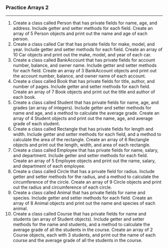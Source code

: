 ### Practice Arrays 2

--------------------------------------

1. Create a class called Person that has private fields for name, age, and address. Include getter and setter methods for each field. Create an array of 5 Person objects and print out the name and age of each person.
2. Create a class called Car that has private fields for make, model, and year. Include getter and setter methods for each field. Create an array of 10 Car objects and print out the make, model, and year of each car.
3. Create a class called BankAccount that has private fields for account number, balance, and owner name. Include getter and setter methods for each field. Create an array of 3 BankAccount objects and print out the account number, balance, and owner name of each account.
4. Create a class called Book that has private fields for title, author, and number of pages. Include getter and setter methods for each field. Create an array of 7 Book objects and print out the title and author of each book.
5. Create a class called Student that has private fields for name, age, and grades (an array of integers). Include getter and setter methods for name and age, and a method to calculate the average grade. Create an array of 4 Student objects and print out the name, age, and average grade of each student.
6. Create a class called Rectangle that has private fields for length and width. Include getter and setter methods for each field, and a method to calculate the area of the rectangle. Create an array of 6 Rectangle objects and print out the length, width, and area of each rectangle.
7. Create a class called Employee that has private fields for name, salary, and department. Include getter and setter methods for each field. Create an array of 5 Employee objects and print out the name, salary, and department of each employee.
8. Create a class called Circle that has a private field for radius. Include getter and setter methods for the radius, and a method to calculate the circumference of the circle. Create an array of 9 Circle objects and print out the radius and circumference of each circle.
9. Create a class called Animal that has private fields for name and species. Include getter and setter methods for each field. Create an array of 8 Animal objects and print out the name and species of each animal.
10. Create a class called Course that has private fields for name and students (an array of Student objects). Include getter and setter methods for the name and students, and a method to calculate the average grade of all the students in the course. Create an array of 2 Course objects, each with 3 students, and print out the name of each course and the average grade of all the students in the course.